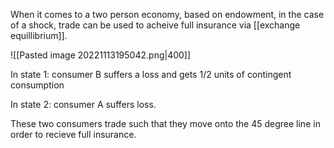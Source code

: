 When it comes to a two person economy, based on endowment, in the case of a shock, trade can be used to acheive full insurance via [[exchange equillibrium]].

![[Pasted image 20221113195042.png|400]]

In state 1: consumer B suffers a loss and gets 1/2 units of contingent consumption

In state 2: consumer A suffers loss.

These two consumers trade such that they move onto the 45 degree line in order to recieve full insurance. 


